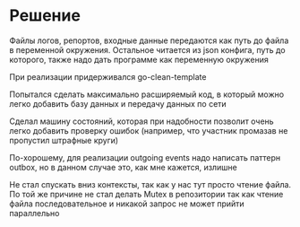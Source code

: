 # Решение

Файлы логов, репортов, входные данные передаются как путь до файла в переменной окружения. Остальное читается из json конфига, путь до которого, также надо дать программе как переменную окружения 

При реализации придерживался go-clean-template

Попытался сделать максимально расширяемый код, в который можно легко добавить базу данных и передачу данных по сети

Сделал машину состояний, которая при надобности позволит очень легко добавить проверку ошибок (например, что участник промазав не пропустил штрафные круги)

По-хорошему, для реализации outgoing events надо написать паттерн outbox, но в данном случае это, как мне кажется, излишне

Не стал спускать вниз контексты, так как у нас тут просто чтение файла. По той же причине не стал делать Mutex в репозитории так как чтение файла последовательное и никакой запрос не может прийти параллельно

